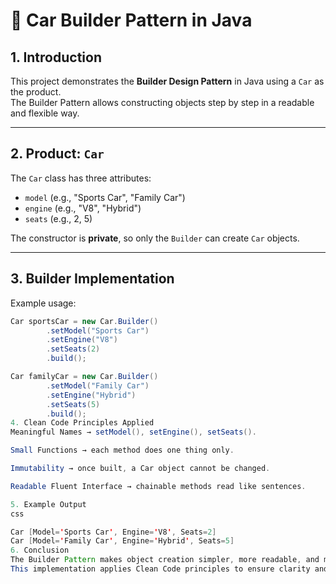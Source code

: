 # 🚗 Car Builder Pattern in Java

## 1. Introduction
This project demonstrates the **Builder Design Pattern** in Java using a `Car` as the product.  
The Builder Pattern allows constructing objects step by step in a readable and flexible way.  

---

## 2. Product: `Car`
The `Car` class has three attributes:
- `model` (e.g., "Sports Car", "Family Car")
- `engine` (e.g., "V8", "Hybrid")
- `seats` (e.g., 2, 5)

The constructor is **private**, so only the `Builder` can create `Car` objects.

---

## 3. Builder Implementation
Example usage:

```java
Car sportsCar = new Car.Builder()
        .setModel("Sports Car")
        .setEngine("V8")
        .setSeats(2)
        .build();

Car familyCar = new Car.Builder()
        .setModel("Family Car")
        .setEngine("Hybrid")
        .setSeats(5)
        .build();
4. Clean Code Principles Applied
Meaningful Names → setModel(), setEngine(), setSeats().

Small Functions → each method does one thing only.

Immutability → once built, a Car object cannot be changed.

Readable Fluent Interface → chainable methods read like sentences.

5. Example Output
css

Car [Model='Sports Car', Engine='V8', Seats=2]
Car [Model='Family Car', Engine='Hybrid', Seats=5]
6. Conclusion
The Builder Pattern makes object creation simpler, more readable, and maintainable.
This implementation applies Clean Code principles to ensure clarity and flexibility.
